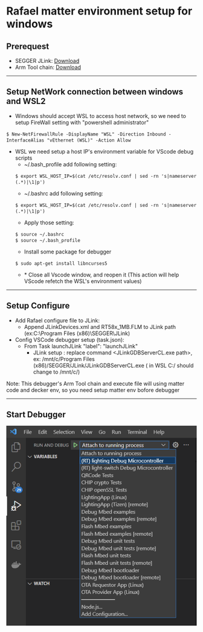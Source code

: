 # Rafael matter environment setup for windows
## Prerequest
- SEGGER JLink: [Download](https://www.segger.com/downloads/jlink/) 
- Arm Tool chain: [Download](https://developer.arm.com/downloads/-/arm-gnu-toolchain-downloads)
---

## Setup NetWork connection between windows and WSL2
- Windows should accept WSL to access host network, so we need to setup FireWall setting with "powershell administrator"
```
$ New-NetFirewallRule -DisplayName "WSL" -Direction Inbound -InterfaceAlias "vEthernet (WSL)" -Action Allow
```
- WSL we need setup a host IP's environment variable for VScode debug scripts
    - ~/.bash_profile add following setting:
    ```
    $ export WSL_HOST_IP=$(cat /etc/resolv.conf | sed -rn 's|nameserver (.*)|\1|p')
    ```
    - ~/.bashrc add following setting:
    ```
    $ export WSL_HOST_IP=$(cat /etc/resolv.conf | sed -rn 's|nameserver (.*)|\1|p')
    ```
    - Apply those setting:
    ```
    $ source ~/.bashrc
    $ source ~/.bash_profile
    ```
    - Install some package for debugger
    ```
    $ sudo apt-get install libncurses5
    ```
    - \* Close all Vscode window, and reopen it (This action will help VScode refetch the WSL's environment values) 
---

## Setup Configure
- Add Rafael configure file to JLink:
    - Append JLinkDevices.xml and RT58x_1MB.FLM to JLink path (ex:C:\Program Files (x86)\SEGGER\JLink)
- Config VSCode debugger setup (task.json):
    - From Task launchJLink "label": "launchJLink" 
        - JLink setup : replace command <JLinkGDBServerCL.exe path>, ex: /mnt/c/Program Files (x86)/SEGGER/JLink/JLinkGDBServerCL.exe ( in WSL C:/ should change to /mnt/c/)
        
Note: This debugger's Arm Tool chain and execute file will using matter code and decker env, so you need setup matter env bofore debugger 

---
## Start Debugger
![Vscode Debugger](./images/debug.png)

